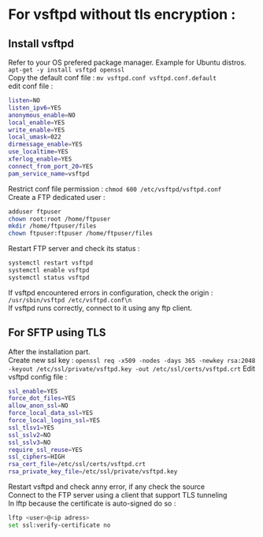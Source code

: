 # For vsftpd without tls encryption : 
## Install vsftpd
Refer to your OS prefered package manager.
Example for Ubuntu distros.
```apt-get -y install vsftpd openssl```
<br>
Copy the default conf file :  ```mv vsftpd.conf vsftpd.conf.default```
<br>
edit conf file : 
```bash
listen=NO
listen_ipv6=YES
anonymous_enable=NO
local_enable=YES
write_enable=YES
local_umask=022
dirmessage_enable=YES
use_localtime=YES
xferlog_enable=YES
connect_from_port_20=YES
pam_service_name=vsftpd
```
Restrict conf file permission : ```chmod 600 /etc/vsftpd/vsftpd.conf```
<br>
Create a FTP dedicated user : 
```bash
adduser ftpuser 
chown root:root /home/ftpuser
mkdir /home/ftpuser/files
chown ftpuser:ftpuser /home/ftpuser/files
```
Restart FTP server and check its status : 
```bash
systemctl restart vsftpd
systemctl enable vsftpd 
systemctl status vsftpd
```
If vsftpd encountered errors in configuration, check the origin : 
```/usr/sbin/vsftpd /etc/vsftpd.conf\n```
<br>
If vsftpd runs correctly, connect to it using any ftp client.

## For SFTP using TLS
After the installation part.
<br>
Create new ssl key : 
```openssl req -x509 -nodes -days 365 -newkey rsa:2048 -keyout /etc/ssl/private/vsftpd.key -out /etc/ssl/certs/vsftpd.crt```
Edit vsftpd config file : 
```bash
ssl_enable=YES
force_dot_files=YES
allow_anon_ssl=NO
force_local_data_ssl=YES
force_local_logins_ssl=YES
ssl_tlsv1=YES
ssl_sslv2=NO
ssl_sslv3=NO
require_ssl_reuse=YES
ssl_ciphers=HIGH
rsa_cert_file=/etc/ssl/certs/vsftpd.crt
rsa_private_key_file=/etc/ssl/private/vsftpd.key
```
Restart vsftpd and check anny error, if any check the source
<br>
Connect to the FTP server using a client that support TLS tunneling
<br>
In lftp because the certificate is auto-signed do so : 
```bash
lftp <user>@<ip adress>
set ssl:verify-certificate no
```
